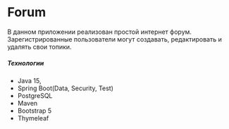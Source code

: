 # Forum

В данном приложении реализован простой интернет форум. Зарегистрированные 
пользователи могут создавать, редактировать и удалять свои топики.
  
##### Технологии

- Java 15,
- Spring Boot(Data, Security, Test)
- PostgreSQL
- Maven
- Bootstrap 5
- Thymeleaf 